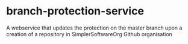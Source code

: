 # branch-protection-service
A webservice that updates the protection on the master branch upon a creation of a repository in SimplerSoftwareOrg Github organisation

